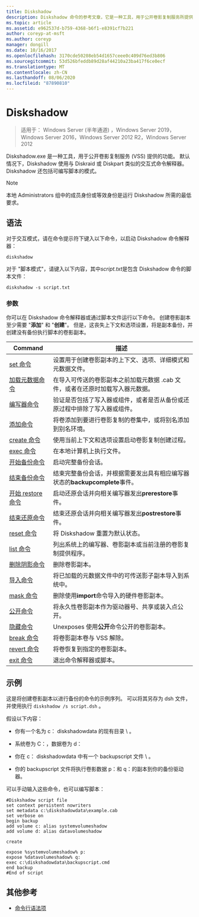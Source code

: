 ```yaml
---
title: Diskshadow
description: Diskshadow 命令的参考文章，它是一种工具，用于公开卷影复制服务所提供的功能 (VSS) 。
ms.topic: article
ms.assetid: e962537d-b759-4368-b6f1-e8391cf7b221
author: coreyp-at-msft
ms.author: coreyp
manager: dongill
ms.date: 10/16/2017
ms.openlocfilehash: 3170cde50208eb54d1657ceee0c409d76ed3b806
ms.sourcegitcommit: 53d526bfeddb89d28af44210a23ba417f6ce0ecf
ms.translationtype: MT
ms.contentlocale: zh-CN
ms.lasthandoff: 08/06/2020
ms.locfileid: "87890810"
---
```

# <a name="diskshadow"></a>Diskshadow

> 适用于： Windows Server (半年通道) ，Windows Server 2019，Windows Server 2016，Windows Server 2012 R2，Windows Server 2012

Diskshadow.exe 是一种工具，用于公开卷影复制服务 (VSS) 提供的功能。 默认情况下，Diskshadow 使用与 Diskraid 或 Diskpart 类似的交互式命令解释器。 Diskshadow 还包括可编写脚本的模式。

> [!NOTE]
> 本地 Administrators 组中的成员身份或等效身份是运行 Diskshadow 所需的最低要求。

## <a name="syntax"></a>语法

对于交互模式，请在命令提示符下键入以下命令，以启动 Diskshadow 命令解释器：

```
diskshadow
```

对于 "脚本模式"，请键入以下内容，其中*script.txt*是包含 Diskshadow 命令的脚本文件：

```
diskshadow -s script.txt
```

### <a name="parameters"></a>参数

你可以在 Diskshadow 命令解释器或通过脚本文件运行以下命令。 创建卷影副本至少需要 "**添加**" 和 "**创建**"。 但是，这丧失上下文和选项设置，将是副本备份，并创建没有备份执行脚本的卷影副本。

| Command | 描述 |
| --------- | ----------- |
| [set 命令](set_2.md) | 设置用于创建卷影副本的上下文、选项、详细模式和元数据文件。 |
| [加载元数据命令](load-metadata.md) | 在导入可传送的卷影副本之前加载元数据 .cab 文件，或者在还原时加载写入器元数据。 |
| [编写器命令](writer.md) | 验证是否包括了写入器或组件，或者是否从备份或还原过程中排除了写入器或组件。 |
| [添加命令](add.md) | 将卷添加到要进行卷影复制的卷集中，或将别名添加到别名环境。 |
| [create 命令](create.md) | 使用当前上下文和选项设置启动卷影复制创建过程。 |
| [exec 命令](exec.md) | 在本地计算机上执行文件。 |
| [开始备份命令](begin-backup.md) | 启动完整备份会话。 |
| [结束备份命令](end-backup.md) | 结束完整备份会话，并根据需要发出具有相应编写器状态的**backupcomplete**事件。 |
| [开始 restore 命令](begin-restore.md) | 启动还原会话并向相关编写器发出**prerestore**事件。 |
| [结束还原命令](end-restore.md) | 结束还原会话并向相关编写器发出**postrestore**事件。 |
| [reset 命令](reset.md) | 将 Diskshadow 重置为默认状态。 |
| [list 命令](list.md) | 列出系统上的编写器、卷影副本或当前注册的卷影复制提供程序。 |
| [删除阴影命令](delete-shadows.md) | 删除卷影副本。 |
| [导入命令](import.md) | 将已加载的元数据文件中的可传送影子副本导入到系统中。 |
| [mask 命令](mask.md) | 删除使用**import**命令导入的硬件卷影副本。 |
| [公开命令](expose.md) | 将永久性卷影副本作为驱动器号、共享或装入点公开。 |
| [隐藏命令](unexpose.md) | Unexposes 使用**公开**命令公开的卷影副本。 |
| [break 命令](break_2.md) | 将卷影副本卷与 VSS 解除。 |
| [revert 命令](revert.md) | 将卷恢复到指定的卷影副本。 |
| [exit 命令](exit.md) | 退出命令解释器或脚本。 |

## <a name="examples"></a>示例

这是将创建卷影副本以进行备份的命令的示例序列。 可以将其另存为 dsh 文件，并使用执行 `diskshadow /s script.dsh` 。

假设以下内容：

- 你有一个名为 c： diskshadowdata 的现有目录 \\ 。

- 系统卷为 C：，数据卷为 d：

- 你在 c： diskshadowdata 中有一个 backupscript 文件 \\ 。

- 你的 backupscript 文件将执行卷影数据 p：和 q：的副本到你的备份驱动器。

可以手动输入这些命令，也可以编写脚本：

```
#Diskshadow script file
set context persistent nowriters
set metadata c:\diskshadowdata\example.cab
set verbose on
begin backup
add volume c: alias systemvolumeshadow
add volume d: alias datavolumeshadow

create

expose %systemvolumeshadow% p:
expose %datavolumeshadow% q:
exec c:\diskshadowdata\backupscript.cmd
end backup
#End of script
```

## <a name="additional-references"></a>其他参考

- [命令行语法项](command-line-syntax-key.md)
